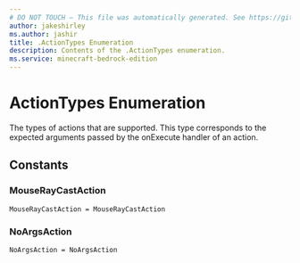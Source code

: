 ```yaml
---
# DO NOT TOUCH — This file was automatically generated. See https://github.com/mojang/minecraftapidocsgenerator to modify descriptions, examples, etc.
author: jakeshirley
ms.author: jashir
title: .ActionTypes Enumeration
description: Contents of the .ActionTypes enumeration.
ms.service: minecraft-bedrock-edition
---
```

# ActionTypes Enumeration

The types of actions that are supported. This type corresponds to the expected arguments passed by the onExecute handler of an action.

## Constants
### **MouseRayCastAction**
`MouseRayCastAction = MouseRayCastAction`
### **NoArgsAction**
`NoArgsAction = NoArgsAction`
